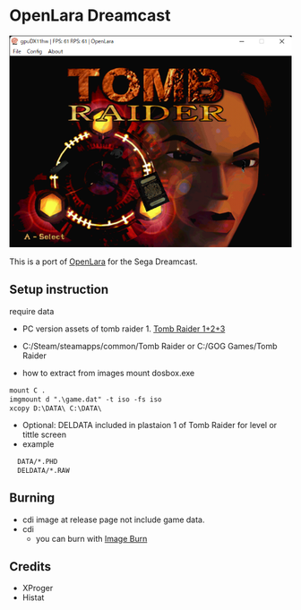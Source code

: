 # OpenLara Dreamcast
<p align="center"><img src="./screenshots/game.png"></p>

This is a port of [OpenLara](https://github.com/XProger/OpenLara) for the Sega Dreamcast.

## Setup instruction
require data
- PC version assets of tomb raider 1. [Tomb Raider 1+2+3](https://www.gog.com/game/tomb_raider_123)

- C:/Steam/steamapps/common/Tomb Raider or C:/GOG Games/Tomb Raider
- how to extract from images mount dosbox.exe
```
mount C .
imgmount d ".\game.dat" -t iso -fs iso
xcopy D:\DATA\ C:\DATA\
```
- Optional: DELDATA included in plastaion 1 of Tomb Raider for level or tittle screen
- example
```
  DATA/*.PHD
  DELDATA/*.RAW
```

## Burning
- cdi image at release page not include game data.
- cdi
    - you can burn with [Image Burn](https://www.imgburn.com/index.php?act=download)

## Credits
- XProger
- Histat

